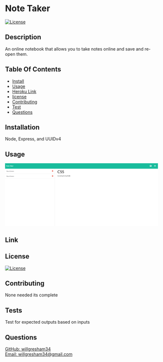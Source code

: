 
# Note Taker
[![License](https://img.shields.io/badge/License-MIT-brightgreen)](https://opensource.org/licenses/MIT)

## Description
An online notebook that allows you to take notes online and save and re-open them.

## Table Of Contents
* [Install](#installs)
* [Usage](#usage)
* [Heroku Link](#link)
* [license](#license)
* [Contributing](#contributing)
* [Test](#test)
* [Questions](#questions)

## Installation
Node, Express, and UUIDv4

## Usage
![header image](./public/images/ss.png)

## Link 

## License 
[![License](https://img.shields.io/badge/License-MIT-brightgreen)](https://opensource.org/licenses/MIT)

## Contributing
None needed its complete

## Tests 
Test for expected outputs based on inputs

## Questions 
[GitHub: willgresham34](https://github.com/willgresham34) <br> 
[Email: willgresham34@gmail.com](mailto:willgresham34@gmail.com)
    
